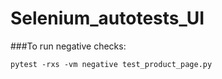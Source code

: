 # Selenium_autotests_UI

###To run negative checks:
```
pytest -rxs -vm negative test_product_page.py
```